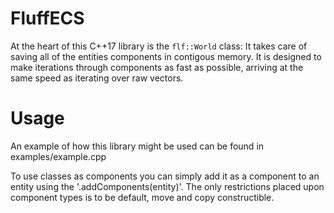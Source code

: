 # FluffECS

At the heart of this C++17 library is the `flf::World` class: It takes care of saving all of the entities components in contigous memory. It is designed to make iterations through components as fast as possible, arriving at the same speed as iterating over raw vectors.

# Usage
An example of how this library might be used can be found in examples/example.cpp

To use classes as components you can simply add it as a component to an entity using the '.addComponents<TComponent>(entity)'. The only restrictions placed upon component types is to be default, move and copy constructible.
